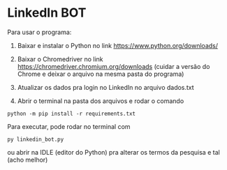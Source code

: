 # LinkedIn BOT

Para usar o programa:

1) Baixar e instalar o Python no link https://www.python.org/downloads/

2) Baixar o Chromedriver no link https://chromedriver.chromium.org/downloads (cuidar a versão do Chrome e deixar o arquivo na mesma pasta do programa) 

3) Atualizar os dados pra login no LinkedIn no arquivo dados.txt

4) Abrir o terminal na pasta dos arquivos e rodar o comando 
```
python -m pip install -r requirements.txt
```
Para executar, pode rodar no terminal com 
```
py linkedin_bot.py
```
ou abrir na IDLE (editor do Python) pra alterar os termos da pesquisa e tal (acho melhor)
